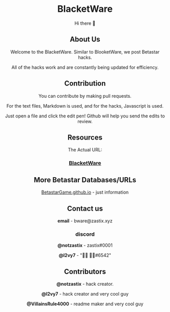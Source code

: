 <div align="center">
  <h1>BlacketWare</h1>
  <p>Hi there 👋</p>
  
  <h2>About Us</h2>
  <p>Welcome to the BlacketWare. Similar to BlooketWare, we post Betastar hacks.</p>
  <p>All of the hacks work and are constantly being updated for efficiency.</p>
  
  <h2>Contribution</h2>
  <p>You can contribute by making pull requests.</p>
  <p>For the text files, Markdown is used, and for the hacks, Javascript is used.</p>
  <p>Just open a file and click the edit pen! Github will help you send the edits to review.</p>
  
  <h2>Resources</h2>
  <p>The Actual URL:</p>
  <h3><b><a href="https://github.com/BlacketWare/">BlacketWare</a></b></h3>

  <h2>More Betastar Databases/URLs</h2>
  <p><a href="https://betastargame.github.io/">BetastarGame.github.io</a> - just information</p>
  
  <h2>Contact us</h2>
  <p><b>email</b> - bware@zastix.xyz</p>
  <h3>discord</h3>
  <p><b>@notzastix</b> - zastix#0001</p>
  <p><b>@l2vy7</b> - "᲼᲼    ᲼᲼#6542"</p>
  
  <h2>Contributors</h2>
  <p><b>@notzastix</b> - hack creator.</p>
  <p><b>@l2vy7</b> - hack creator and very cool guy</p>
  <p><b>@VillainsRule4000</b> - readme maker and very cool guy</p>
<div>

